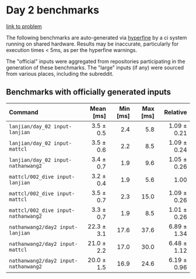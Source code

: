 # Day 2 benchmarks

[link to problem](http://adventofcode.com/2021/day/2)

The following benchmarks are auto-generated via [hyperfine](https://github.com/sharkdp/hyperfine) by a ci system running on shared hardware. Results may be inaccurate, particularly for execution times < 5ms, as per the hyperfine warnings.

The "official" inputs were aggregated from repositories participating in the generation of these benchmarks. The "large" inputs (if any) were sourced from various places, including the subreddit.

## Benchmarks with officially generated inputs
| Command | Mean [ms] | Min [ms] | Max [ms] | Relative |
|:---|---:|---:|---:|---:|
| `lanjian/day_02 input-lanjian` | 3.5 ± 0.5 | 2.4 | 5.8 | 1.09 ± 0.21 |
| `lanjian/day_02 input-mattcl` | 3.5 ± 0.6 | 2.2 | 8.5 | 1.09 ± 0.24 |
| `lanjian/day_02 input-nathanwang2` | 3.4 ± 0.7 | 1.9 | 9.6 | 1.05 ± 0.26 |
| `mattcl/002_dive input-lanjian` | 3.2 ± 0.4 | 1.9 | 5.6 | 1.00 |
| `mattcl/002_dive input-mattcl` | 3.5 ± 0.7 | 2.3 | 15.0 | 1.09 ± 0.26 |
| `mattcl/002_dive input-nathanwang2` | 3.3 ± 0.7 | 1.9 | 8.5 | 1.01 ± 0.26 |
| `nathanwang2/day2 input-lanjian` | 22.3 ± 3.1 | 17.6 | 37.6 | 6.89 ± 1.34 |
| `nathanwang2/day2 input-mattcl` | 21.0 ± 2.2 | 17.0 | 30.0 | 6.48 ± 1.12 |
| `nathanwang2/day2 input-nathanwang2` | 20.0 ± 1.5 | 16.9 | 24.6 | 6.19 ± 0.96 |
